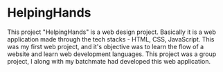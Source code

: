# HelpingHands
This project "HelpingHands" is a web design project. Basically it is a web application made through the tech stacks - HTML, CSS, JavaScript. This was my first web project, and it's objective was to learn the flow of a website and learn web development languages. This project was a group project, I along with my batchmate had developed this web application.
